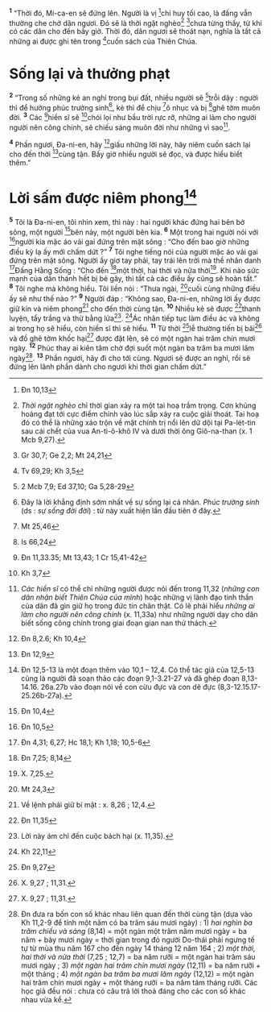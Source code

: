 <sup><b>1</b></sup> “Thời đó, Mi-ca-en sẽ đứng lên. Người là vị [^1*]chỉ huy tối cao, là đấng vẫn thường che chở dân ngươi. Đó sẽ là thời ngặt nghèo[^1] [^2*]chưa từng thấy, từ khi có các dân cho đến bấy giờ. Thời đó, dân ngươi sẽ thoát nạn, nghĩa là tất cả những ai được ghi tên trong [^3*]cuốn sách của Thiên Chúa.

# Sống lại và thưởng phạt
<sup><b>2</b></sup> “Trong số những kẻ an nghỉ trong bụi đất, nhiều người sẽ [^4*]trỗi dậy : người thì để hưởng phúc trường sinh[^2], kẻ thì để chịu [^5*]ô nhục và bị [^6*]ghê tởm muôn đời. <sup><b>3</b></sup> Các [^7*]hiền sĩ sẽ [^8*]chói lọi như bầu trời rực rỡ, những ai làm cho người người nên công chính, sẽ chiếu sáng muôn đời như những vì sao[^3].

<sup><b>4</b></sup> Phần ngươi, Đa-ni-en, hãy [^9*]giấu những lời này, hãy niêm cuốn sách lại cho đến thời [^10*]cùng tận. Bấy giờ nhiều người sẽ đọc, và được hiểu biết thêm.”

# Lời sấm được niêm phong[^4]
<sup><b>5</b></sup> Tôi là Đa-ni-en, tôi nhìn xem, thì này : hai người khác đứng hai bên bờ sông, một người [^11*]bên này, một người bên kia. <sup><b>6</b></sup> Một trong hai người nói với [^12*]người kia mặc áo vải gai đứng trên mặt sông : “Cho đến bao giờ những điều kỳ lạ ấy mới chấm dứt ?” <sup><b>7</b></sup> Tôi nghe tiếng nói của người mặc áo vải gai đứng trên mặt sông. Người ấy giơ tay phải, tay trái lên trời mà thề nhân danh [^13*]Đấng Hằng Sống : “Cho đến [^14*]một thời, hai thời và nửa thời[^5]. Khi nào sức mạnh của dân thánh hết bị bẻ gãy, thì tất cả các điều ấy cũng sẽ hoàn tất.” <sup><b>8</b></sup> Tôi nghe mà không hiểu. Tôi liền nói : “Thưa ngài, [^15*]cuối cùng những điều ấy sẽ như thế nào ?” <sup><b>9</b></sup> Người đáp : “Không sao, Đa-ni-en, những lời ấy được giữ kín và niêm phong[^6] cho đến thời cùng tận. <sup><b>10</b></sup> Nhiều kẻ sẽ được [^16*]thanh luyện, tẩy trắng và thử bằng lửa[^7]. [^17*]Ác nhân tiếp tục làm điều ác và không ai trong họ sẽ hiểu, còn hiền sĩ thì sẽ hiểu. <sup><b>11</b></sup> Từ thời [^18*]lễ thường tiến bị bãi[^8] và đồ ghê tởm khốc hại[^9] được đặt lên, sẽ có một ngàn hai trăm chín mươi ngày. <sup><b>12</b></sup> Phúc thay ai kiên tâm chờ đợi suốt một ngàn ba trăm ba mươi lăm ngày[^10]. <sup><b>13</b></sup> Phần ngươi, hãy đi cho tới cùng. Ngươi sẽ được an nghỉ, rồi sẽ đứng lên lãnh phần dành cho ngươi khi thời gian chấm dứt.”

[^1]: <i>Thời ngặt nghèo</i> chỉ thời gian xảy ra một tai hoạ trầm trọng. Cơn khủng hoảng đạt tới cực điểm chính vào lúc sắp xảy ra cuộc giải thoát. Tai hoạ đó có thể là những xáo trộn về mặt chính trị nổi lên dữ dội tại Pa-lét-tin sau cái chết của vua An-ti-ô-khô IV và dưới thời ông Giô-na-than (x. 1 Mcb 9,27).
[^2]: Đây là lời khẳng định sớm nhất về sự sống lại cá nhân. <i>Phúc trường sinh</i> (ds : <i>sự sống đời đời</i>) : từ này xuất hiện lần đầu tiên ở đây.
[^3]: <i>Các hiền sĩ</i> có thể chỉ những người được nói đến trong 11,32 (<i>những con dân nhận biết Thiên Chúa của mình</i>) hoặc những vị lãnh đạo tinh thần của dân đã gìn giữ họ trong đức tin chân thật. Có lẽ phải hiểu <i>những ai làm cho người nên công chính</i> (x. 11,33a) như những người dạy cho dân biết sống công chính trong giai đoạn gian nan thử thách.
[^4]: Đn 12,5-13 là một đoạn thêm vào 10,1 – 12,4. Có thể tác giả của 12,5-13 cũng là người đã soạn thảo các đoạn 9,1-3.21-27 và đã ghép đoạn 8,13-14.16. 26a.27b vào đoạn nói về con cừu đực và con dê đực (8,3-12.15.17-25.26b-27a).
[^5]: X. 7,25.
[^6]: Về lệnh phải giữ bí mật : x. 8,26 ; 12,4.
[^7]: Lời này ám chỉ đến cuộc bách hại (x. 11,35).
[^8]: X. 9,27 ; 11,31.
[^9]: X. 9,27 ; 11,31.
[^10]: Đn đưa ra bốn con số khác nhau liên quan đến thời cùng tận (dựa vào Kh 11,2-9 để tính một năm có ba trăm sáu mươi ngày) : 1) <i>hai nghìn ba trăm chiều và sáng</i> (8,14) = một ngàn một trăm năm mươi ngày = ba năm + bảy mươi ngày = thời gian trong đó người Do-thái phải ngưng tế tự từ mùa thu năm 167 cho đến ngày 14 tháng 12 năm 164 ; 2) <i>một thời, hai thời và nửa thời</i> (7,25 ; 12,7) = ba năm rưỡi = một ngàn hai trăm sáu mươi ngày ; 3) <i>một ngàn hai trăm chín mươi ngày</i> (12,11) = ba năm rưỡi + một tháng ; 4) <i>một ngàn ba trăm ba mươi lăm ngày</i> (12,12) = một ngàn hai trăm chín mươi ngày + một tháng rưỡi = ba năm tám tháng rưỡi. Các học giả đều nói : chưa có câu trả lời thoả đáng cho các con số khác nhau vừa kể.
[^1*]: Đn 10,13
[^2*]: Gr 30,7; Ge 2,2; Mt 24,21
[^3*]: Tv 69,29; Kh 3,5
[^4*]: 2 Mcb 7,9; Ed 37,10; Ga 5,28-29
[^5*]: Mt 25,46
[^6*]: Is 66,24
[^7*]: Đn 11,33.35; Mt 13,43; 1 Cr 15,41-42
[^8*]: Kh 3,7
[^9*]: Đn 8,2.6; Kh 10,4
[^10*]: Đn 12,9
[^11*]: Đn 10,4
[^12*]: Đn 10,5
[^13*]: Đn 4,31; 6,27; Hc 18,1; Kh 1,18; 10,5-6
[^14*]: Đn 7,25; 8,14
[^15*]: Mt 24,3
[^16*]: Đn 11,35
[^17*]: Kh 22,11
[^18*]: Đn 9,27
